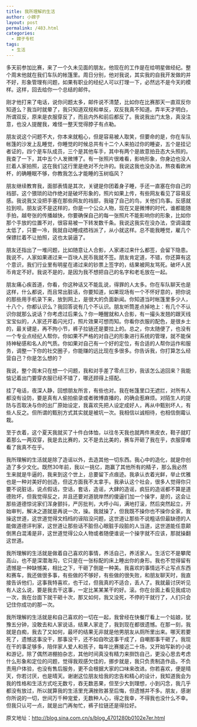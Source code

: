 ```yaml
---
title: 我所理解的生活
author: 小嫦子
layout: post
permalink: /483.html
categories:
  - 嫦子专栏
tags:
  - 生活
---
```

多天前参加比赛，来了一个久未见面的朋友。他现在的工作是在给明星做经纪。整个周末他就在我们车队的帐篷里。周日分别，他对我说，其实我的自我开发做的并不好，形象管理有问题，如果有职业的经纪人可以打理一下，必然远不是今天的模样。这样，回去给你一个总结的邮件。

刚才他打来了电话，说你问题太多，邮件说不清楚，比如你在比赛那天一直双反你知道么？我当时就晕了，我只知道双规和单反，双反我真不知道。弄半天才明白，所谓双反，原来是衣服穿反了，而且内外和前后都反了。我说我出门太急，真没注意，也没人提醒我，难怪一整天觉得脖子有点勒。  


  
朋友说这个问题不大，你本来就粗心，但是容易被人取笑，但要命的是，你在车队帐篷的沙发上乱睡觉，你睡觉的时候总共有十二个人来拍过你的睡姿，五个是挂记者证的，四个是车队成员，三个是其他车手，其中有两个是故意拍丑态大头照的。我查了一下，其中五个人发微博了。有一张照片很难看，影响形象，你身边也没人拦着人家拍照，这在我们这行里是绝对不允许的。我说这我也没办法，熬夜看欧洲杯，的确睡眠不够，你教我怎么才能睡的玉树临风？

朋友继续教育我，面部表情是其次，关键是你团着身子睡，手还一直塞在你自己的裆部，这个猥琐的动作绝对是破坏形象的，照片如果上传，有些网友看见了容易反感。我说我又没把手塞在那些网友的裆部，我碰了自己的鸟，关他们鸟事。反感就拉到呗。朋友说不是这样的，你是一个公众人物，现在又是微博的时代，谁都能随手拍，越夸张的传播越快，你要确保自己的每一张照片不能影响你的形象，比如你那个手放的位置不对，很容易被一下转发数千条。我说这我实在没办法，空调温度太低了，只要一冷，我就自动睡成捂裆派了，从小就这样。总不能我睡觉，雇几个保镖拦着不让拍照，这也太装逼了。

朋友还指出了一堆问题，比如随意让人合影，人家递过来什么都签，会留下隐患。我说不，人家如果递过来一百块人民币我就不签。朋友肯定道，不错，你还算有这个意识，我们行业里有明星在递过来的钞票上签字的，结果被网友骂死。破坏人民币肯定不好。我说不是的，是因为我不想把自己的名字和老毛放在一起。

朋友痛心疾首道，你看，你这种话又不能乱说，得罪的人太多。你在车队聊天也是这样，什么都说，而且常出脏话，你要知道，如果现场有一个不怀好意的，把你说的那些用手机录下来，放到网上，是很大的负面新闻。你知道当时帐篷里多少人，十八个，你都认识么？我回答说有几个不认识。朋友听筒差点掉地上：有几个不认识你就那么说话？你考虑过后果么？你一睡醒就和人合影，有一撮头发翘的跟天线宝宝似的，人家还开着闪光灯，照片效果可想而知。你看你衣服的配色，是很乡土的，最关键是，再不拘小节，裤子拉链还是要拉上的。总之，你太随便了，也没有一个专业点经纪人帮你，你如果不严格的对自己的形象进行系统的管理，就不能保持神秘感和名人的气质。你如果对自己有一个好的定位，有合适的人帮你运作和服务，调整一下你的社交圈子，你能赚的远比现在多很多。你告诉我，你打算怎么经营自己？你是怎么想的？

我说，整个周末只在想一个问题，我和对手差了零点三秒，我该怎么追回来？我能惦记着出门要穿衣服已经不错了，哪还顾得上搭配。

挂了电话，夜深人静，回想朋友所言，有些也对。我在帐篷里口无遮拦，对所有人都没有设防，要是真有人偷拍偷录或者微博直播的，的确会惹麻烦。对陌生人的提防与否取决与你的出厂原始设定，我喜欢先把人设定成好人，再从中甄别坏人，有些人反之。但所谓的甄别方式其实就是被坑一次。我相信以诚相待，也相信倒霉认栽。

至于衣着，这个夏天我就买了十件白体恤，以往冬天我也就两件黑皮衣，鞋子就盯着那么一两双穿，我是去比赛的，又不是去比美的，赛车开砸了我在乎，衣服穿难看了我真不在乎。

我所理解的生活就是除了造谣以外，去造其他一切东西。我心中的造化，就是你创造了多少文化。既然30年前，我以一挑亿，跑赢了其他所有的精子，那么我必然生来就是牛逼的，我来到这个世上，总要留下点痕迹。我承认衣着光鲜，举止优雅也是一种对美好的创造，但这方面我不太拿手。我承认这个社会，很多人觉得你只要不说脏话，说点假话，空话，套话，造谣，大肆的造谣，疯狂的造谣都不算是道德败坏，但我觉得反之，并且还要对道貌岸然的傻逼们加一个操字，是的，这会让那些道德惊诧家们浑身颤抖，严厉批判，大呼小叫，满地打滚，然后突然起立，开始审判，解决之道就是再说一次，操。我就操了，但我既不操你也不操你全家，我操这世道，这世道觉得文绉绉的诬陷没问题，这世道让那些不说粗话但最缺德的人能做道德评判家，这世道让那些话不脏但心眼脏手段脏的人当道，这世道能任意颠倒黑白混淆是非，这世道觉得公众人物或者随便谁说一个操字就不应该，那就操翻这世道。

我所理解的生活就是做着自己喜欢的事情，养活自己，养活家人。生活它不是攀爬高山，也不是深潜海沟，它只是在一张标配的床上睡出你的身形。我也不觉得留有遗憾是一种缺憾美，相比之下，干砸了倒是一种美。我喜欢的事情远不止写点东西和赛车，我还做很多事，有些做的不够好，有些做的很失败，和朋友聊天时，我直接告诉他们，这事我特喜欢，也干过，但我真的不适合，丢人了。我就最讨厌听见有人这么说，要是我去干这事，一定比某某某干的好。滚。你在台面上看见我成功一次，我在台面下就干砸十次，那又如何，我又没死，不停的干就行了，人们只会记住你成功的那一次。

我所理解的生活就是和自己喜欢的一切在一起，我曾经在快餐厅看上一个姑娘，犹豫五分钟，没敢去和人家说话，结果人家走了，我到现在都很遗憾。在那一刻，我就是白痴，我去了又如何，最坏的结果无非就是他男朋友从厕所里出来。哪天若要死了，遗憾这事没干，那事没干，还不如自吹这事干成了，自嘲那事干砸了。我现在干的事足够多，陪伴家人爱人和孩子，每年比赛接近二十场，又开始写新的小说和游记，除了偶然进棚拍杂志，其他时间真没有精力来捯饬自己，更没心思去考虑什么形象和定位的问题，觉得我观感欠佳的，挪步就是，我只负责制造作品，不负责用户体验，也没有售后服务，更不会根据大家的口味来改进。你若喜欢，便是晴天，你若讨厌，也是晴天。谢谢这位朋友给我的忠告和精心的设计，我知道我会为我的性格和生活方式吃无数亏，吞无数恶果，但至少大到理想，小到闪念，我几乎都没有放过，所以就算我的生活里充满挫败甚至后悔，但遗憾并不多。朋友，感谢你所说的一切，世间万千种宠爱，无数种人心，得之我幸，不得我也没什么不幸。但我只认可一点，就是出门再匆忙，裤子拉链还是得拉好。

原文地址：http://blog.sina.com.cn/s/blog_4701280b0102e7er.html